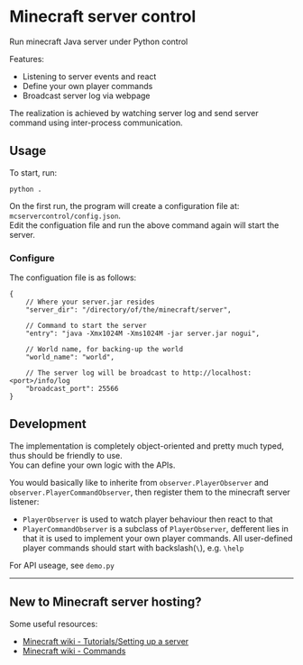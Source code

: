 
# Minecraft server control
Run minecraft Java server under Python control

Features:

* Listening to server events and react
* Define your own player commands
* Broadcast server log via webpage

The realization is achieved by watching server log and send server command using inter-process communication.

## Usage

To start, run:
```
python .
```
On the first run, the program will create a configuration file at: `mcservercontrol/config.json`.   
Edit the configuation file and run the above command again will start the server.

### Configure
The configuation file is as follows:
```
{
    // Where your server.jar resides
    "server_dir": "/directory/of/the/minecraft/server",

    // Command to start the server
    "entry": "java -Xmx1024M -Xms1024M -jar server.jar nogui",

    // World name, for backing-up the world
    "world_name": "world",

    // The server log will be broadcast to http://localhost:<port>/info/log
    "broadcast_port": 25566
}
```

## Development

The implementation is completely object-oriented and pretty much typed, thus should be friendly to use.  
You can define your own logic with the APIs.

You would basically like to inherite from `observer.PlayerObserver` and `observer.PlayerCommandObserver`, then register them to the minecraft server listener:

* `PlayerObserver` is used to watch player behaviour then react to that
* `PlayerCommandObserver` is a subclass of `PlayerObserver`, defferent lies in that it is used to implement your own player commands. All user-defined player commands should start with backslash(`\`), e.g. `\help`

For API useage, see `demo.py`

---
## New to Minecraft server hosting?
Some useful resources:

* [Minecraft wiki - Tutorials/Setting up a server ](https://minecraft.fandom.com/wiki/Tutorials/Setting_up_a_server)  
* [Minecraft wiki - Commands](https://minecraft.fandom.com/wiki/Commands)

